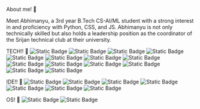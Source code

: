 About me! 👋

Meet Abhimanyu, a 3rd year B.Tech CS-AI/ML student with a strong interest in and proficiency
 with Python, CSS, and JS. Abhimanyu is not only technically skilled but also holds a 
 leadership position as the coordinator of the Srijan technical club at their university.

 TECH!! 👋
![Static Badge](https://img.shields.io/badge/Python-blue?style=for-the-badge&logo=python&logoColor=yellow)
![Static Badge](https://img.shields.io/badge/MySQL-%234479A1?style=for-the-badge&logo=mysql&logoColor=white)
![Static Badge](https://img.shields.io/badge/Git-%23F05032?style=for-the-badge&logo=git&logoColor=white)
![Static Badge](https://img.shields.io/badge/Github-%23181717?style=for-the-badge&logo=github&logoColor=white)
![Static Badge](https://img.shields.io/badge/replit-%23F26207?style=for-the-badge&logo=replit&logoColor=white)
![Static Badge](https://img.shields.io/badge/Java-%23000000?style=for-the-badge&logo=OpenJDK)
![Static Badge](https://img.shields.io/badge/Javascript-%23F7DF1E?style=for-the-badge&logo=javascript&logoColor=black)
![Static Badge](https://img.shields.io/badge/C-%23A8B9CC?style=for-the-badge&logo=C&logoColor=white)
![Static Badge](https://img.shields.io/badge/C%2B%2B-%2300599C?style=for-the-badge&logo=C%2B%2B&logoColor=white)
![Static Badge](https://img.shields.io/badge/HTML-%23E34F26?style=for-the-badge&logo=html5&logoColor=white)
![Static Badge](https://img.shields.io/badge/CSS-%231572B6?style=for-the-badge&logo=CSS3&logoColor=white)
![Static Badge](https://img.shields.io/badge/Pandas-blue?style=for-the-badge&logo=pandas)
![Static Badge](https://img.shields.io/badge/scikitlearn-black?style=for-the-badge&logo=scikitlearn&logoColor=yellow)
![Static Badge](https://img.shields.io/badge/Numpy-black?style=for-the-badge&logo=numpy&logoColor=yellow)


IDE!! 👋
![Static Badge](https://img.shields.io/badge/VS%20Code-%23007ACC?style=for-the-badge&logo=visualstudiocode&logoColor=white)
![Static Badge](https://img.shields.io/badge/Atom-%2366595C?style=for-the-badge&logo=atom&logoColor=white)
![Static Badge](https://img.shields.io/badge/Eclipse-%232C2255?style=for-the-badge&logo=eclipseide&logoColor=white)
![Static Badge](https://img.shields.io/badge/Pycharm-%23000000?style=for-the-badge&logo=pycharm&logoColor=white)
![Static Badge](https://img.shields.io/badge/Jetbrains-%23000000?style=for-the-badge&logo=jetbrains&logoColor=white)
![Static Badge](https://img.shields.io/badge/Spyder-red?style=for-the-badge&logo=spyderide&logoColor=black)
![Static Badge](https://img.shields.io/badge/jupyter-orange?style=for-the-badge&logo=jupyter&logoColor=black)

OS! 👋
![Static Badge](https://img.shields.io/badge/Windows-%230078D6?style=for-the-badge&logo=windows10)
![Static Badge](https://img.shields.io/badge/macos-%23000000?style=for-the-badge&logo=macos&logoColor=white)
